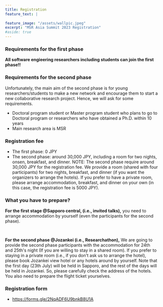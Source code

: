 ```yaml
---
title: Registration
feature_text: |
  
feature_image: "/assets/wallpic.jpeg"
excerpt: "MSR Asia Summit 2023 Registration"
#aside: true
---
```


### Requirements for the first phase
<b>All software engieering researchers including students can join the first phase!!</b> 

### Requirements for the second phase
Unfortunately, the main aim of the second phase is for young researchers/students to make a new network and encourage them to start a new collaborative research project. Hence, we will ask for some requirements.
- Doctoral program student or Master program student who plans to go to Doctoral program or researchers who have obtained a Ph.D. within 10 years
- Main research area is MSR


### Registration fee
- The first phase: 0 JPY
- The second phase: around 30,000 JPY, including a room for two nights, onsen, breakfast, and dinner. 
NOTE: The second phase require around 30,000 JPY for the registration fee. We provide a room (shared with four participants) for two nights, breakfast, and dinner (if you want the organizers to arrange the hotels). If you prefer to have a private room, please arrange accommodation, breakfast, and dinner on your own (in this case, the registration fee is 5000 JPY). 


### What you have to prepare?
<b>For the first stage @Sapporo central, (i.e., invited talks),</b> you need to arrange accommodation by yourself (even the participants for the second phase). 

<br>

<b>For the second phase @Jozankei (i.e., Researchathon),</b> 
We are going to provide the second phase participants with the accommodation for 24th and 25th's night (If you are willing to stay in a shared room). If you prefer to staying in a private room (i.e., if you don't ask us to arrange the hotel), please book Jozankei view hotel or any hotels around by yourself. Note that the first day (23th July) will be held in Sapporo, and the rest of the days will be held in Jozankei. So, please carefully check the address of the hotels. You also need to prepare the flight ticket yourselves.  

### Registration form
- https://forms.gle/2NqADF6U9bnkB8U1A
